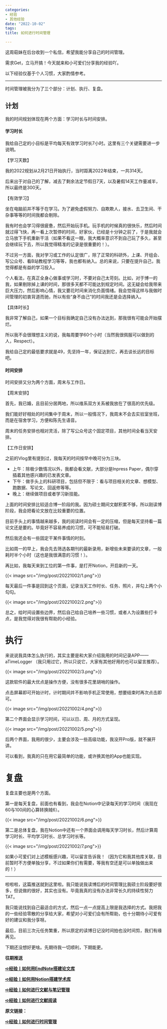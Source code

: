 ```yaml
---
categories:
- 经验
- 其他经验
date: "2022-10-02"
tags:
title: 如何进行时间管理

---
```


这周萜妹在后台收到一个私信，希望我能分享自己的时间管理。

需求Get，立马开搞！今天就来和小可爱们分享我的经验吖。

以下经验仅基于个人习惯，大家酌情参考。

<!--more-->

---

时间管理被我分为了三个部分：计划、执行、复盘。

## 计划

我的时间规划体现在两个方面：学习时长与时间安排。

#### 学习时长

我给自己定的小目标是平均每天有效学习时长7小时。这里有三个关键需要进一步说明。

【学习天数】

我的2022规划从2月21日开始执行，当时距离2022年结束，一共314天。

后来出于对自己的了解，减去了剩余法定节假日7天，以及暑假14天工作量减半，所以最终是300天。

【有效学习】

坐在电脑前并不等于在学习。为了避免虚假努力、自欺欺人，接水、去卫生间、干杂事等等的时间我都会剔除。

我有时也会学习得很疲惫，然后开始玩手机。玩手机的时候真的很快乐，然后时间就过得飞快，再一看上次暂停的时间，好家伙，已经是十分钟之前了，于是我就会立马放下手机重新干活（如果不看这一眼，我大概率意识不到自己玩了多久，甚至会继续玩下去，所以我觉得精准的记录是很重要的！）。

不过另一方面，我对学习或工作的认定很广，除了正常的科研外，上课、开组会、写公众号、看B站教程学习等等，我也都有纳入。总的来说，只要在提升自己，我觉得都是有益的学习投入。

个人看法，在真正全身心做事或学习时，不要对自己太苛刻。比如，对于博一的我，如果剔除掉上课的时间，那很多天都不可能达到规定时间。这无疑会给我带来巨大压力，然后影响心情，我又要花时间来消化负面情绪。我会觉得这样与我做时间管理的初衷背道而驰，所以有些“身不由己”的时间我还是会选择纳入。

【具体时长】

我非常了解自己，如果一个目标我确定自己没有办法达到，那我很有可能会开始摆烂。

所以我不会很理想主义的说，我每周要学60个小时（当然我很佩服可以做到的人，Respect）。

我给自己定的最低要求就是49，先坚持一年，保证达到它，再去谈长远的目标吧。

#### 时间安排

时间安排又分为两个方面，周末与工作日。

【周末安排】

首先，我已婚，且目前分居两地，所以维系双方关系被我放在了很高的优先级。

我们能好好相处的时间集中于周末，所以一般情况下，我周末不会去实验室坐班，而是在宿舍学习，方便和陈先生语音。

周末的任务安排也相对灵活，除了写公众号这个固定项目，其他时间全看当天安排。

【工作日安排】

之前的Vlog里有提到过，我每天的时间按早中晚可分为三块。

- 上午：除极少数情况以外，我都会看文献，大部分是Inpress Paper，偶尔穿插着其他感兴趣的已发表文章。
- 下午：做手头上的科研项目，包括但不限于：看与项目相关的文章、想模型、跑数据、写论文、回返修等等。
- 晚上：继续做项目或者学习新技能。

上面的时间安排比较适合博一阶段的我。因为硕士期间文献积累不够，所以刚读博阶段，我会把看论文放在比较重要的位置。

目前手头上的事情越来越多，我的阅读时间会有一定的压缩，但是每天坚持看一篇论文还是要的。毕竟好不容易养成的习惯，可不能轻易打破。

然后我还会有一些固定干某件事情的时刻。

比如周一的早上，我会先去筛选各期刊的最新录用，新增些未来要读的文章，一般耗时半个小时（这也是我很满意的习惯！）。

再比如，我每天来到工位的第一件事，是打开Notion，开启新的一天。

{{< image src="/img/post/20221002/1.png">}}

每天最后一件事是回到这个页面，记录当天工作时长、任务、照片，并勾上两个小勾勾。

{{< image src="/img/post/20221002/2.png">}}

总之，给时间设置些边界，然后自己给自己培养一些习惯，或者人为设置些打卡点，是我觉得对我很有帮助的小经验。

# 执行

来说说我具体怎么执行的，其实主要是和大家介绍我用的时间记录APP——aTimeLogger （我只用过它，所以只说它，大家有其他好用的也可以留言推荐）。

{{< image src="/img/post/20221002/3.png">}}

这款软件的最大优点是操作方便，没有很多花里胡哨的操作。

点击屏幕即可开始计时，计时期间并不影响手机正常使用，想要结束时再次点击即可。

{{< image src="/img/post/20221002/4.png">}}

第二个界面会显示学习时间，可以以日、周、月的方式呈现。

{{< image src="/img/post/20221002/5.png">}}

后两个界面，我用的很少，主要会涉及一些高级功能，我没开Pro版，就不展开讲。

可以看到，我真的只在用它最简单的功能，或许换其他的App也能实现。

# 复盘

复盘主要也是两个方面。

第一是每天复盘，前面也有看到，我会在Notion中记录每天的学习时间（我现在60与100间的心算转换贼6）。

{{< image src="/img/post/20221002/6.png">}}

第二是总体复盘，我在Notion中还有一个界面会调用每天学习时长，然后计算周学习时长、平均学习时长、总学习时长等。

{{< image src="/img/post/20221002/7.png">}}

如果小可爱们对上述模板感兴趣，可以留言告诉我！（因为它和我其他库关联，目前暂时不方便单独分享，不过如果你们有需要，等我有空还是可以单独做出来的！）

------

啦啦啦，这篇推送就到这里啦。我只能说我读博后的时间管理比我硕士阶段要好很多，但说做的很好，其实也没有。毕竟我真的没有办法非常长久的持续性努力TAT。

我只能说找到自己最适合的方式，然后一点一点提高上限是我选择的方式。我把我的一些经验零散的分享给大家，希望对小可爱们会有所帮助，也十分期待小可爱有好的建议和我分享呀。

最后，目前三次元任务繁重，所以原定的读博日记没时间拍也没时间剪，我们有缘再见。

下期还没想好更啥。先期待我一切顺利，下期能更。

**往期推送**

**[➪经验丨如何用EndNote搭建论文库](https://mp.weixin.qq.com/s?__biz=MzIwMDk1OTM2OQ==&mid=2247486698&idx=1&sn=da13851509e20a964483a66d5bb9a8de&chksm=96f4780ca183f11ac2d631cca413047caed5db020ebd2a44bd9f99f42fee2b3bf437d3909f3c&scene=21#wechat_redirect)**

**[➪经验丨如何用Notion搭建学术库](https://mp.weixin.qq.com/s?__biz=MzIwMDk1OTM2OQ==&mid=2247486539&idx=1&sn=c20cf46b45b6628f63d98224fb19079d&chksm=96f478ada183f1bbb5b3679159a185ee7814911c2d9ec636ea8b1c952aab38b70047a7a89fb6&scene=21#wechat_redirect)**

**[➪经验丨如何进行文献与笔记管理](https://mp.weixin.qq.com/s?__biz=MzIwMDk1OTM2OQ==&mid=2247486367&idx=1&sn=f4679c93f140ec6effd834a02543ec6d&chksm=96f47f79a183f66f6a1f418f7584a859c86cc975d1b2e2777b7acb2440a0230e7910dc1761fe&scene=21#wechat_redirect)**

**[➪经验丨如何进行文献阅读](https://mp.weixin.qq.com/s?__biz=MzIwMDk1OTM2OQ==&mid=2247487355&idx=1&sn=8b7d29da8724e5b54455fbc1bbab0d6c&chksm=96f47b9da183f28b6beabad99e938907dd7a43fa2821bc2543266206acc93cbcdef60664b80c&token=428852987&lang=zh_CN&scene=21#wechat_redirect)**

**原文链接：**

**[➪经验丨如何进行时间管理](https://mp.weixin.qq.com/s?__biz=MzIwMDk1OTM2OQ==&mid=2247487552&idx=1&sn=051e070581c4a0f9c0e442b6207b78bb&chksm=96f464a6a183edb084709e8f1f068a995661fde16c165927d5bf30b3dbceba9362312b5eefca&token=51431700&lang=zh_CN#rd)**